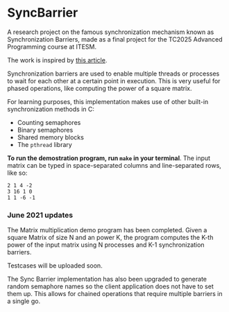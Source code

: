 # SyncBarrier

A research project on the famous synchronization mechanism known as Synchronization Barriers, made as a final project for the TC2025 Advanced Programming course at ITESM.

The work is inspired by [this article](https://medium.com/@jaydesai36/barrier-synchronization-in-threads-3c56f947047).

Synchronization barriers are used to enable multiple threads or processes to wait for each other at a certain point in execution.
This is very useful for phased operations, like computing the power of a square matrix.

For learning purposes, this implementation makes use of other built-in synchronization methods in C:
- Counting semaphores
- Binary semaphores
- Shared memory blocks
- The `pthread` library

**To run the demostration program, run `make` in your terminal**.
The input matrix can be typed in space-separated columns and line-separated rows, like so:   

    2 1 4 -2
    3 16 1 0
    1 1 -6 -1


### June 2021 updates
The Matrix multiplication demo program has been completed.
Given a square Matrix of size N and an power K, the program computes the K-th power of the input matrix using N processes and K-1 synchronization barriers. 

Testcases will be uploaded soon. 

The Sync Barrier implementation has also been upgraded to generate random semaphore names so the client application does not have to set them up.
This allows for chained operations that require multiple barriers in a single go.
